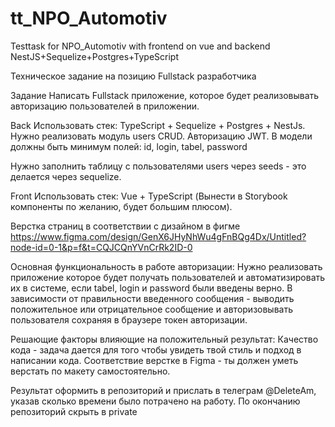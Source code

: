 # tt_NPO_Automotiv
Testtask for NPO_Automotiv with frontend on vue and backend NestJS+Sequelize+Postgres+TypeScript

Техническое задание на позицию Fullstack разработчика

Задание 
Написать Fullstack приложение, которое будет реализовывать авторизацию пользователей в приложении.

Back
Использовать стек: TypeScript + Sequelize +  Postgres + NestJs.
Нужно реализовать модуль users CRUD.
Авторизацию JWT.
В модели должны быть минимум полей:
id, login, tabel, password


Нужно заполнить таблицу с пользователями users через seeds - это делается через sequelize.

Front
Использовать стек: Vue + TypeScript (Вынести в Storybook компоненты по желанию, будет большим плюсом).

Верстка страниц в соответствии с дизайном в фигме https://www.figma.com/design/GenX6JHyNhWu4gFnBQg4Dx/Untitled?node-id=0-1&p=f&t=CQJCQnYVnCrRk2ID-0

Основная функциональность в работе авторизации:
Нужно реализовать приложение которое будет получать пользователей и автоматизировать их в системе, если tabel, login и password были введены верно.
В зависимости от правильности введенного сообщения - выводить положительное или отрицательное сообщение и авторизовывать пользователя сохраняя в браузере токен авторизации.

Решающие факторы влияющие на положительный результат:
Качество кода - задача дается для того чтобы увидеть твой стиль и подход в написании кода.
Соответствие верстке в Figma - ты должен уметь верстать по макету самостоятельно.

Результат оформить в репозиторий и прислать в телеграм @DeleteAm, указав сколько времени было потрачено на работу.
По окончанию репозиторий скрыть в private
